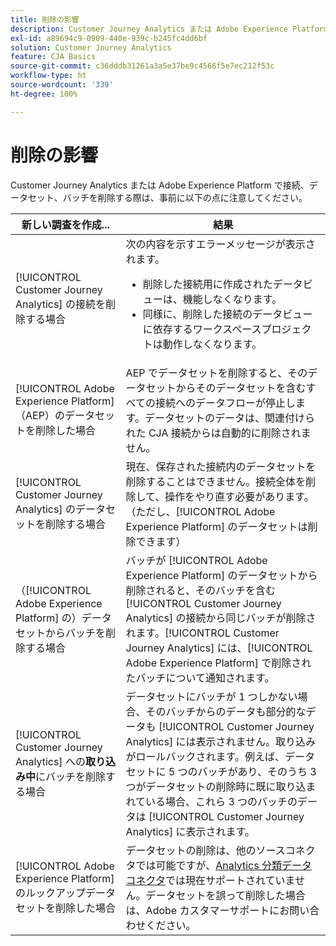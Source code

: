 ```yaml
---
title: 削除の影響
description: Customer Journey Analytics または Adobe Experience Platform において、接続、データセット、バッチを削除した場合の影響。
exl-id: a89694c9-0909-440e-939c-b245fc4dd6bf
solution: Customer Journey Analytics
feature: CJA Basics
source-git-commit: c36dddb31261a3a5e37be9c4566f5e7ec212f53c
workflow-type: ht
source-wordcount: '339'
ht-degree: 100%

---
```


# 削除の影響

Customer Journey Analytics または Adobe Experience Platform で接続、データセット、バッチを削除する際は、事前に以下の点に注意してください。

| 新しい調査を作成... | 結果 |
| --- | --- |
| [!UICONTROL Customer Journey Analytics] の接続を削除する場合 | 次の内容を示すエラーメッセージが表示されます。<ul><li>削除した接続用に作成されたデータビューは、機能しなくなります。</li><li> 同様に、削除した接続のデータビューに依存するワークスペースプロジェクトは動作しなくなります。</li></ul> |
| [!UICONTROL Adobe Experience Platform]（AEP）のデータセットを削除した場合 | AEP でデータセットを削除すると、そのデータセットからそのデータセットを含むすべての接続へのデータフローが停止します。データセットのデータは、関連付けられた CJA 接続からは自動的に削除されません。 |
| [!UICONTROL Customer Journey Analytics] のデータセットを削除する場合 | 現在、保存された接続内のデータセットを削除することはできません。接続全体を削除して、操作をやり直す必要があります。（ただし、[!UICONTROL Adobe Experience Platform] のデータセットは削除できます） |
| （[!UICONTROL Adobe Experience Platform] の）データセットからバッチを削除する場合 | バッチが [!UICONTROL Adobe Experience Platform] のデータセットから削除されると、そのバッチを含む [!UICONTROL Customer Journey Analytics] の接続から同じバッチが削除されます。[!UICONTROL Customer Journey Analytics] には、[!UICONTROL Adobe Experience Platform] で削除されたバッチについて通知されます。 |
| [!UICONTROL Customer Journey Analytics] への&#x200B;**取り込み中**&#x200B;にバッチを削除する場合 | データセットにバッチが 1 つしかない場合、そのバッチからのデータも部分的なデータも [!UICONTROL Customer Journey Analytics] には表示されません。取り込みがロールバックされます。例えば、データセットに 5 つのバッチがあり、そのうち 3 つがデータセットの削除時に既に取り込まれている場合、これら 3 つのバッチのデータは [!UICONTROL Customer Journey Analytics] に表示されます。 |
| [!UICONTROL Adobe Experience Platform] のルックアップデータセットを削除した場合 | データセットの削除は、他のソースコネクタでは可能ですが、[Analytics 分類データコネクタ](https://experienceleague.adobe.com/docs/experience-platform/sources/ui-tutorials/create/adobe-applications/classifications.html?lang=ja)では現在サポートされていません。データセットを誤って削除した場合は、Adobe カスタマーサポートにお問い合わせください。 |
